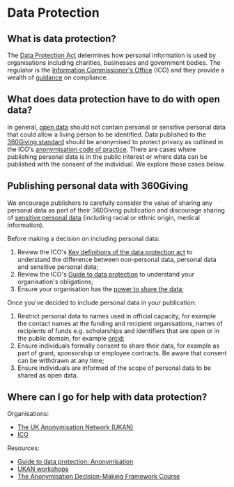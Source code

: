# Data Protection

## What is data protection?

The [Data Protection Act](https://www.gov.uk/data-protection/the-data-protection-act) determines how personal information is used by organisations including charities, businesses and government bodies. The regulator is the [Information Commissioner's Office](https://ico.org.uk/) (ICO) and they provide a wealth of [guidance](https://ico.org.uk/for-organisations/guide-to-data-protection/) on compliance.

## What does data protection have to do with open data?

In general, [open data](https://theodi.org/what-is-open-data) should not contain personal or sensitive personal data that could allow a living person to be identified. Data published to the [360Giving standard](https://360giving.org/standard/) should be anonymised to protect privacy as outlined in the ICO's [anonymisation code of practice](https://ico.org.uk/for-organisations/guide-to-data-protection/anonymisation/). There are cases where publishing personal data is in the public interest or where data can be published with the consent of the individual. We explore those cases below.

## Publishing personal data with 360Giving
We encourage publishers to carefully consider the value of sharing any personal data as part of their 360Giving publication and discourage sharing of [sensitive personal data](https://www.legislation.gov.uk/ukpga/1998/29/section/2) (including racial or ethnic origin, medical information).

Before making a decision on including personal data:

 1. Review the ICO's [Key definitions of the data protection act](https://ico.org.uk/for-organisations/guide-to-data-protection/key-definitions/) to understand the difference between non-personal data, personal data and sensitive personal data;
 2. Review the ICO's [Guide to data protection](https://ico.org.uk/for-organisations/guide-to-data-protection/) to understand your organisation's obligations;
 3. Ensure your organisation has the [power to share the data](https://ico.org.uk/for-organisations/guide-to-data-protection/data-sharing/);

 Once you've decided to include personal data in your publication:

 1. Restrict personal data to names used in official capacity, for example the contact names at the funding and recipient organisations, names of recipients of funds e.g. scholarships and identifiers that are open or in the public domain, for example [orcid](https://orcid.org/);
 2. Ensure individuals formally consent to share their data, for example as part of grant, sponsorship or employee contracts. Be aware that consent can be withdrawn at any time;
 3. Ensure individuals are informed of the scope of personal data to be shared as open data.

## Where can I go for help with data protection?

Organisations:
* [The UK Anonymisation Network (UKAN)](https://ukanon.net/)
* [ICO](https://ico.org.uk/)

Resources:
* [Guide to data protection: Anonymisation](https://ico.org.uk/for-organisations/guide-to-data-protection/anonymisation/)
* [UKAN workshops](https://ukanon.net/services-for-members/advisory-service/)
* [The Anonymisation Decision-Making Framework Course](https://theodi.github.io/ukan-course/#0.1)
